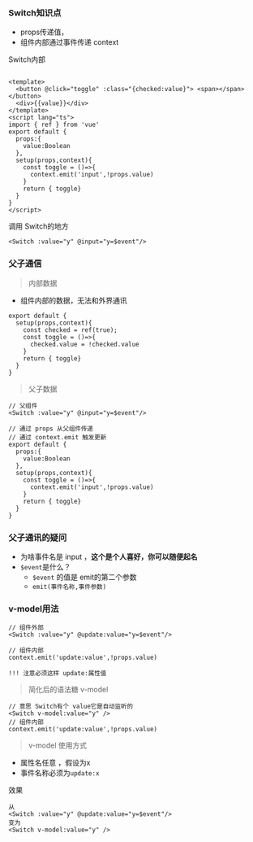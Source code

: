 ### Switch知识点

- props传递值，
- 组件内部通过事件传递 context


Switch内部

```

<template>
  <button @click="toggle" :class="{checked:value}"> <span></span> </button>
  <div>{{value}}</div>
</template>
<script lang="ts">
import { ref } from 'vue'
export default {
  props:{
    value:Boolean
  },
  setup(props,context){
    const toggle = ()=>{
      context.emit('input',!props.value)
    }
    return { toggle}
  } 
}
</script>
```

调用 Switch的地方

```
<Switch :value="y" @input="y=$event"/>
```

### 父子通信

> 内部数据

- 组件内部的数据，无法和外界通讯

```
export default {
  setup(props,context){
    const checked = ref(true);
    const toggle = ()=>{
      checked.value = !checked.value
    }
    return { toggle}
  } 
}
```

> 父子数据

```
// 父组件
<Switch :value="y" @input="y=$event"/>

// 通过 props 从父组件传递
// 通过 context.emit 触发更新
export default {
  props:{
    value:Boolean
  },
  setup(props,context){
    const toggle = ()=>{
      context.emit('input',!props.value)
    }
    return { toggle}
  } 
}
```

### 父子通讯的疑问

- 为啥事件名是 input ，**这个是个人喜好，你可以随便起名**
- `$event`是什么？
  - `$event` 的值是 emit的第二个参数
  - `emit(事件名称,事件参数)`

### v-model用法

```
// 组件外部
<Switch :value="y" @update:value="y=$event"/>

// 组件内部
context.emit('update:value',!props.value)

!!! 注意必须这样 update:属性值
```

> 简化后的语法糖 v-model

```
// 意思 Switch有个 value它是自动监听的
<Switch v-model:value="y" />
// 组件内部
context.emit('update:value',!props.value)
```

> v-model 使用方式

- 属性名任意 ，假设为x
- 事件名称必须为`update:x`

效果
```
从
<Switch :value="y" @update:value="y=$event"/>
变为
<Switch v-model:value="y" />
```